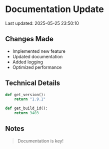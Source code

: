 # Documentation Update

Last updated: 2025-05-25 23:50:10

## Changes Made
- Implemented new feature
- Updated documentation
- Added logging
- Optimized performance

## Technical Details
```python
def get_version():
    return "1.9.1"

def get_build_id():
    return 3403
```

## Notes
> Documentation is key!
